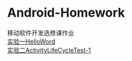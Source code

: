 # Android-Homework
移动软件开发选修课作业<br>
[实验一HelloWord](https://github.com/ShieldManCCC/Android-Homework/tree/master/HelloWord)<br>
 [实验二ActivityLifeCycleTest-1 ](https://github.com/ShieldManCCC/Android-Homework/tree/master/ActivityLifeCycleTest-1)
